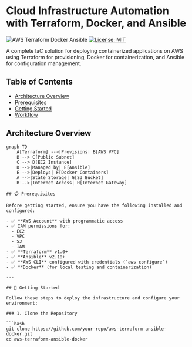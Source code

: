 # Cloud Infrastructure Automation with Terraform, Docker, and Ansible

![AWS Terraform Docker Ansible](https://img.shields.io/badge/AWS-Terraform_Ansible_Docker-orange) 
[![License: MIT](https://img.shields.io/badge/License-MIT-blue.svg)](LICENSE)

A complete IaC solution for deploying containerized applications on AWS using Terraform for provisioning, Docker for containerization, and Ansible for configuration management.

## Table of Contents
- [Architecture Overview](#architecture-overview)
- [Prerequisites](#prerequisites)
- [Getting Started](#getting-started)
- [Workflow](#workflow)


## Architecture Overview

```mermaid
graph TD
    A[Terraform] -->|Provisions| B[AWS VPC]
    B --> C[Public Subnet]
    C --> D[EC2 Instance]
    D -->|Managed by| E[Ansible]
    E -->|Deploys| F[Docker Containers]
    A -->|State Storage| G[S3 Bucket]
    B -->|Internet Access| H[Internet Gateway]

## 📋 Prerequisites

Before getting started, ensure you have the following installed and configured:

- ✅ **AWS Account** with programmatic access
- ✅ IAM permissions for:
  - EC2
  - VPC
  - S3
  - IAM
- ✅ **Terraform** v1.0+
- ✅ **Ansible** v2.10+
- ✅ **AWS CLI** configured with credentials (`aws configure`)
- ✅ **Docker** (for local testing and containerization)

---

## 🔧 Getting Started

Follow these steps to deploy the infrastructure and configure your environment:

### 1. Clone the Repository

```bash
git clone https://github.com/your-repo/aws-terraform-ansible-docker.git
cd aws-terraform-ansible-docker
